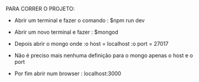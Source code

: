 PARA CORRER O PROJETO:

- Abrir um terminal e fazer o comando : $npm run dev

- Abrir um novo terminal e fazer : $mongod

- Depois abrir o mongo onde :o host = localhost
                           :o port = 27017
- Não é preciso mais nenhuma definição para o mongo apenas o host e o port

- Por fim abrir num browser : localhost:3000


